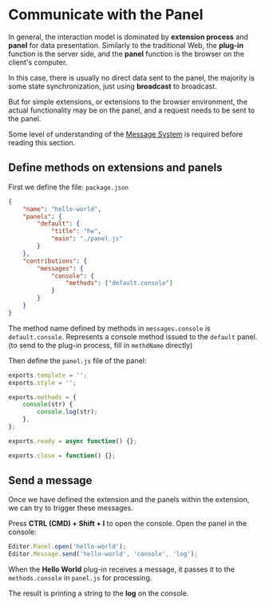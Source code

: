 # Communicate with the Panel

In general, the interaction model is dominated by __extension process__ and __panel__ for data presentation. Similarly to the traditional Web, the __plug-in__ function is the server side, and the __panel__ function is the browser on the client's computer.

In this case, there is usually no direct data sent to the panel, the majority is some state synchronization, just using __broadcast__ to broadcast.

But for simple extensions, or extensions to the browser environment, the actual functionality may be on the panel, and a request needs to be sent to the panel.

Some level of understanding of the [Message System](./messages.md) is required before reading this section.

## Define methods on extensions and panels

First we define the file: `package.json`

```json
{
    "name": "hello-world",
    "panels": {
        "default": {
            "title": "hw",
            "main": "./panel.js"
        }
    },
    "contributions": {
        "messages": {
            "console": {
                "methods": ["default.console"]
            }
        }
    }
}
```

The method name defined by methods in `messages.console` is `default.console`. Represents a console method issued to the `default` panel.
(to send to the plug-in process, fill in `methdName` directly)

Then define the `panel.js` file of the panel:

```javascript
exports.template = '';
exports.style = '';

exports.methods = {
    console(str) {
        console.log(str);
    },
};

exports.ready = async function() {};

exports.close = function() {};
```

## Send a message

Once we have defined the extension and the panels within the extension, we can try to trigger these messages.

Press __CTRL (CMD) + Shift + I__ to open the console. Open the panel in the console:

 ```javascript
 Editor.Panel.open('hello-world');
 Editor.Message.send('hello-world', 'console', 'log');
 ```

When the __Hello World__ plug-in receives a message, it passes it to the `methods.console` in `panel.js` for processing.

The result is printing a string to the __log__ on the console.

